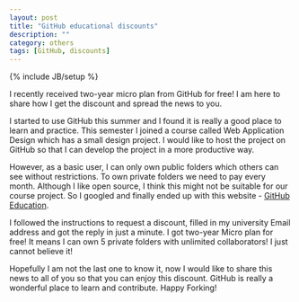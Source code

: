 ```yaml
---
layout: post
title: "GitHub educational discounts"
description: ""
category: others
tags: [GitHub, discounts]
---
```

{% include JB/setup %}

I recently received two-year micro plan from GitHub for free! I am here to share how I get the discount and spread the news to you.

I started to use GitHub this summer and I found it is really a good place to learn and practice. This semester I joined a course called Web Application Design which has a small design project. I would like to host the project on GitHub so that I can develop the project in a more productive way.

However, as a basic user, I can only own public folders which others can see without restrictions. To own private folders we need to pay every month. Although I like open source, I think this might not be suitable for our course project. So I googled and finally ended up with this website - [GitHub Education](https://education.github.com/).

I followed the instructions to request a discount, filled in my university Email address and got the reply in just a minute. I got two-year Micro plan for free! It means I can own 5 private folders with unlimited collaborators! I just cannot believe it!

Hopefully I am not the last one to know it, now I would like to share this news to all of you so that you can enjoy this discount. GitHub is really a wonderful place to learn and contribute. Happy Forking!
